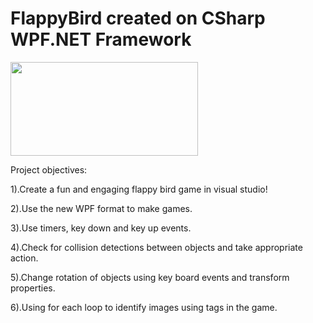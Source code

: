 # FlappyBird created on CSharp WPF.NET Framework

<img width="300" height="150" src="https://user-images.githubusercontent.com/58393766/188266033-76f3d286-6570-4000-ba4b-87fb676a9aa2.PNG">

Project objectives:

1).Create a fun and engaging flappy bird game in visual studio!

2).Use the new WPF format to make games.

3).Use timers, key down and key up events.

4).Check for collision detections between objects and take appropriate action.

5).Change rotation of objects using key board events and transform properties.

6).Using for each loop to identify images using tags in the game.

